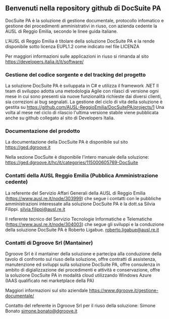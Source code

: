## Benvenuti nella repository github di DocSuite PA 

DocSuite PA è la soluzione di gestione documentale, protocollo infomatico e gestione dei procedimenti amministrativi in riuso, con azienda cedente la AUSL di Reggio Emilia, secondo le linee guida italiane.

L'AUSL di Reggio Emilia è titolare della soluzione DocSuite PA e la rende disponibile sotto licenza EUPL1.2 come indicato nel file LICENZA

Per maggiori informazioni sulle applicazioni in riuso si rimanda al sito https://developers.italia.it/it/software/ 

### Gestione del codice sorgente e del tracking del progetto

La soluzione DocSuite PA è sviluppata in C# e utilizza il framework .NET 
Il team di sviluppo adotta una metodologia Agile con rilasci di versione ogni mese in cui sono presenti sia nuove funzionalità richieste dai diversi clienti, sia correzioni ai bug segnalati. 
La gestione del ciclo di vita della soluzione è gestita su https://github.com/AUSL-ReggioEmilia/DocSuitePA/projects/1 
Una volta al mese nel ciclo di rilascio l'ultima versione stabile viene pubblicata anche su github collegato al sito di Developers Italia.

### Documentazione del prodotto

La documentazione della DocSuite PA è disponibile sul sito
https://ged.dgroove.it 

Nella sezione DocSuite è disponibile l'intero manuale della soluzione: https://ged.dgroove.it/hc/it/categories/115000605769-DocSuite

### Contatti della AUSL Reggio Emilia (Pubblica Amministrazione cedente) 

La referente del Servizio Affari Generali della AUSL di Reggio Emilia (https://www.ausl.re.it/node/303999) che segue i contatti con le pubbliche amministrazioni interessate alla soluzione DocSuite PA è la dott.sa Silvia Filippi.
silvia.filippi@ausl.re.it

Il referente tecnico del Servizio Tecnologie Informatiche e Telematiche (https://www.ausl.re.it/node/304003) che segue gli sviluppi e la conduzione della soluzione DocSuite PA è Roberto Ligabue.
roberto.ligabue@ausl.re.it

### Contatti di Dgroove Srl (Mantainer) 

Dgroove Srl è il mantainer della soluzione e partecipa alla conduzione della tavolo di confronto sul riuso della soluzione,
offre contratti di assistenza, manutenzione ed sviluppi sulla soluzione DocSuite PA, 
offre consulenza in ambito di digializzazione dei procedimenti e attività e conservazione,
offre la soluzione DocSuite PA in modalità cloud utilizzando Windows Azure (IAAS qualificato nei marketplace della PA) 

Maggiori informazioni sul sito aziendale https://www.dgroove.it/gestione-documentale/

Contatto del referente in Dgroove Srl per il riuso della soluzione: 
Simone Bonato
simone.bonato@dgroove.it 
